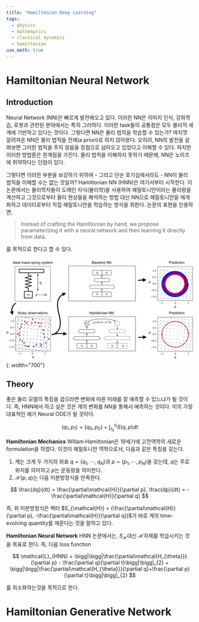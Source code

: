 ```yaml
---
title: "Hamiltonian Deep Learning"
tags:
  - physics
  - mathematics
  - classical dynamics
  - hamiltonian
use_math: true
---
```


# Hamiltonian Neural Network


## Introduction

Neural Network (NN)은 빠르게 발전해오고 있다. 이러한 NN은 이미지 인식, 강화학습, 로봇과 관련된 분야에서는 특히 그러하다. 이러한 task들의 공통점은 모두 물리적 세계에 기반하고 있다는 것이다. 그렇다면 NN은 물리 법칙을 학습할 수 있는가? 여지껏 알려져온 NN은 물리 법칙을 전제(a priori)로 하지 않아왔다. 오히려, NN의 발전을 살펴보면 그러한 법칙을 주지 않음을 장점으로 삼아오고 있었다고 이해할 수 있다. 하지만 이러한 방법론은 한계점을 가진다. 물리 법칙을 이해하지 못하기 때문에, NN은 노이즈에 취약하다는 단점이 있다.

그렇다면 이러한 부분을 보강하기 위하여 - 그리고 단순 호기심에서라도 - NN이 물리 법칙을 이해할 수는 없는 것일까? Hamiltonian NN (HNN)은 여기서부터 시작한다. 이 논문에서는 물리학자들이 도메인 지식(물리학)을 사용하여 헤밀토니안이라는 물리량을 계산하고 그것으로부터 물리 현상들을 해석하는 방법 대신 NN으로 헤밀토니안을 매개화하고 데이터로부터 직접 헤밀토니안을 학습하는 방식을 취한다. 논문의 표현을 인용하면, 

> Instead of crafting the Hamiltonian by hand, we propose parameterizing it with a neural network and then learning it directly from data.

를 목적으로 한다고 할 수 있다.

![hnn1](/img/hnn1.jpeg){: width="700"}


## Theory

좋은 물리 모델의 특징을 꼽으라면 변화에 따른 미래를 잘 예측할 수 있느냐가 될 것이다. 즉, HNN에서 하고 싶은 것은 계의 변화를 NN을 통해서 예측하는 것이다. 이의 가장 대표적인 예가 Neural ODE가 될 것이다. 

$$
(q_1, p_1) = (q_0, p_0) + \int_{t_0}^{t_1}S(q,p)dt
$$

$\textbf{Hamiltonian Mechanics}$ Willam Hamiltonian은 19세기에 고전역학의 새로운 formulation을 하였다. 이것이 헤밀토니안 역학으로서, 다음과 같은 특징을 갖는다.

1. 계는 크게 두 가지의 좌표 $q=(q_1, \cdots, q_N)$과 $p=(p_1, \cdots, p_N)$을 갖는데, $q$는 주로 위치를 의미하고 $p$는 운동량을 의미한다. 
2. $\mathcal{H}(p,q)$는 다음 미분방정식을 만족한다.


$$
\frac{dq}{dt} = \frac{\partial\mathcal{H}}{\partial p}, \frac{dp}{dt} = -\frac{\partial\mathcal{H}}{\partial q}
$$


즉, 위 미분방정식은 벡터 $S_{\mathcal{H}} = (\frac{\partial\mathcal{H}}{\partial p}, -\frac{\partial\mathcal{H}}{\partial q})$가 바로 계의 time-evolving quantity를 재준다는 것을 말하고 있다.

$\textbf{Hamiltonian Neural Network}$ HNN 논문에서는, $S_{\mathcal{H}}$대신 $\mathcal{H}$자체를 학습시키는 것을 목표로 한다. 즉, 다음 loss function


$$
\mathcal{L}_{HNN} = \bigg|\bigg|\frac{\partial\mathcal{H_{\theta}}}{\partial p} - \frac{\partial q}{\partial t}\bigg|\bigg|_{2} + \bigg|\bigg|\frac{\partial\mathcal{H_{\theta}}}{\partial q}+\frac{\partial p}{\partial t}\bigg|\bigg|_{2}
$$

를 최소화하는것을 목적으로 한다.





# Hamiltonian Generative Network



